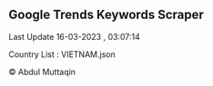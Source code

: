 

## Google Trends Keywords Scraper 
 
Last Update 16-03-2023 , 03:07:14

Country List :
VIETNAM.json



© Abdul Muttaqin 
